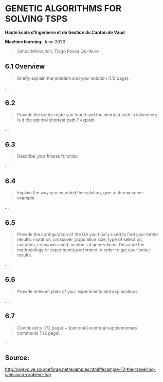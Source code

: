 #  GENETIC ALGORITHMS FOR SOLVING TSPS

**Haute Ecole d'Ingénierie et de Gestion du Canton de Vaud**

**Machine learning**: June 2020

> Simon Mirkovitch, Tiago Povoa Quinteiro

## 6.1 Overview

> Briefly explain the problem and your solution (1/2 page).

...

## 6.2 

> Provide the better route you found and the shortest path in kilometers. Is it the optimal shortest path ? explain.

...

## 6.3

> Describe your fitness function

...

## 6.4

> Explain the way you encoded the solution, give a chromosome example.

...

## 6.5

> Provide the configuration of the GA you finally used to find your better results: mutation, crossover, population size, type of selection, mutation, crossover used, number of generations. Describe the methodology or experiments performed in order to get your better results.

...

## 6.6

> Provide relevant plots of your experiments and explanations.

...

## 6.7

> Conclusions (1/2 page) + [optional] eventual supplementary comments (1/2 page) 

...

## Source:

http://pyevolve.sourceforge.net/examples.html#example-12-the-travelling-salesman-problem-tsp

